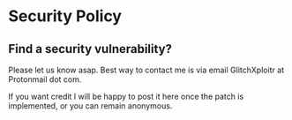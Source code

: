 # Security Policy

## Find a security vulnerability?

Please let us know asap. Best way to contact me is via email GlitchXploitr at Protonmail dot com.

If you want credit I will be happy to post it here once the patch is implemented, or you can remain anonymous. 
